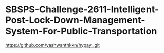 # SBSPS-Challenge-2611-Intelligent-Post-Lock-Down-Management-System-For-Public-Transportation
 https://github.com/yashwanthkkn/hypay_.git
